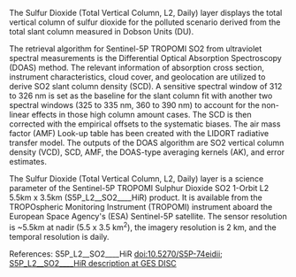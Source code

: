The Sulfur Dioxide (Total Vertical Column, L2, Daily) layer displays the total vertical column of sulfur dioxide for the polluted scenario derived from the total slant column measured in Dobson Units (DU).

The retrieval algorithm for Sentinel-5P TROPOMI SO2 from ultraviolet spectral measurements is the Differential Optical Absorption Spectroscopy (DOAS) method. The relevant information of absorption cross section, instrument characteristics, cloud cover, and geolocation are utilized to derive SO2 slant column density (SCD). A sensitive spectral window of 312 to 326 nm is set as the baseline for the slant column fit with another two spectral windows (325 to 335 nm, 360 to 390 nm) to account for the non-linear effects in those high column amount cases. The SCD is then corrected with the empirical offsets to the systematic biases. The air mass factor (AMF) Look-up table has been created with the LIDORT radiative transfer model. The outputs of the DOAS algorithm are SO2 vertical column density (VCD), SCD, AMF, the DOAS-type averaging kernels (AK), and error estimates.

The Sulfur Dioxide (Total Vertical Column, L2, Daily) layer is a science parameter of the Sentinel-5P TROPOMI Sulphur Dioxide SO2 1-Orbit L2 5.5km x 3.5km (S5P_L2__SO2____HiR) product. It is available from the TROPOspheric Monitoring Instrument (TROPOMI) instrument aboard the European Space Agency's (ESA) Sentinel-5P satellite. The sensor resolution is ~5.5km at nadir (5.5 x 3.5 km<sup>2</sup>), the imagery resolution is 2 km, and the temporal resolution is daily.

References: S5P_L2__SO2____HiR [doi:10.5270/S5P-74eidii](https://doi.org/10.5270/S5P-74eidii); [S5P_L2__SO2____HiR  description at GES DISC](https://disc.gsfc.nasa.gov/datasets/S5P_L2__SO2____HiR_2/summary)
